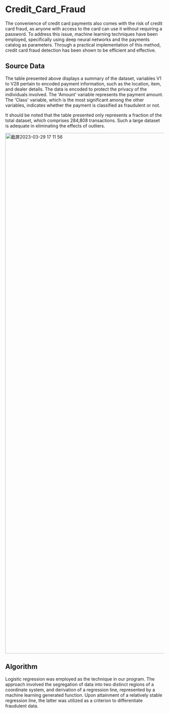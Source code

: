 # Credit_Card_Fraud
The convenience of credit card payments also comes with the risk of credit card fraud, as anyone with access to the card can use it without requiring a password. To address this issue, machine learning techniques have been employed, specifically using deep neural networks and the payments catalog as parameters. Through a practical implementation of this method, credit card fraud detection has been shown to be efficient and effective.

## Source Data
The table presented above displays a summary of the dataset, variables V1 to V28 pertain to encoded payment information, such as the location, item, and dealer details. The data is encoded to protect the privacy of the individuals involved. The 'Amount' variable represents the payment amount. The 'Class' variable, which is the most significant among the other variables, indicates whether the payment is classified as fraudulent or not.

It should be noted that the table presented only represents a fraction of the total dataset, which comprises 284,808 transactions. Such a large dataset is adequate in eliminating the effects of outliers.

<img width="1646" alt="截屏2023-03-29 17 11 56" src="https://user-images.githubusercontent.com/105031962/228668634-fb5e6816-e48a-4068-889a-a29f8f1aa7b5.png">


## Algorithm 
Logistic regression was employed as the technique in our program. The approach involved the segregation of data into two distinct regions of a coordinate system, and derivation of a regression line, represented by a machine learning generated function. Upon attainment of a relatively stable regression line, the latter was utilized as a criterion to differentiate fraudulent data.

